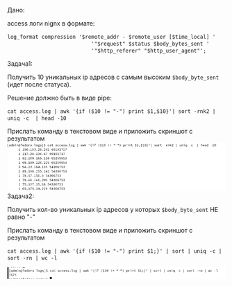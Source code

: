 Дано:

access логи nignx в формате:

```
log_format compression '$remote_addr - $remote_user [$time_local] '
                           '"$request" $status $body_bytes_sent '
                           '"$http_referer" "$http_user_agent"';
```

Задача1:

Получить 10 уникальных ip адресов с самым высоким `$body_byte_sent` (идет после статуса).

Решение должно быть в виде pipe:


```
cat access.log | awk '{if ($10 != "-") print $1,$10}'| sort -rnk2 | uniq -c  | head -10
```

Прислать команду в текстовом виде и приложить скриншот с результатом
![task2.1](https://github.com/mishalipatnikov/questions_touch_instinct/blob/main/result/task2.1.png)
Задача2:

Получить кол-во уникальных ip адресов у которых `$body_byte_sent` НЕ равно "-"

Прислать команду в текстовом виде и приложить скриншот с результатом

```
cat access.log | awk '{if ($10 != "-") print $1;}' | sort | uniq -c | sort -rn | wc -l
```
![task2.2](https://github.com/mishalipatnikov/questions_touch_instinct/blob/main/result/task2.2.png)

